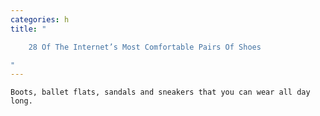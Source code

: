 ```yaml
---
categories: h
title: "

    28 Of The Internet’s Most Comfortable Pairs Of Shoes

"
---
```



    Boots, ballet flats, sandals and sneakers that you can wear all day long.


